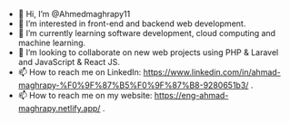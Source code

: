 - 👋 Hi, I’m @Ahmedmaghrapy11
- 👀 I’m interested in front-end and backend web development.
- 🌱 I’m currently learning software development, cloud computing and machine learning.
- 💞️ I’m looking to collaborate on new web projects using PHP & Laravel and JavaScript & React JS.
- 📫 How to reach me on LinkedIn: https://www.linkedin.com/in/ahmad-maghrapy-%F0%9F%87%B5%F0%9F%87%B8-9280651b3/ .
- 📫 How to reach me on my website: https://eng-ahmad-maghrapy.netlify.app/ .

<!---
Ahmedmaghrapy11/Ahmedmaghrapy11 is a ✨ special ✨ repository because its `README.md` (this file) appears on your GitHub profile.
You can click the Preview link to take a look at your changes.
--->
